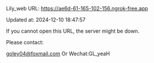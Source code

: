 Lily_web URL: https://ae6d-61-165-102-156.ngrok-free.app

Updated at: 2024-12-10 18:47:57

If you cannot open this URL, the server might be down.

Please contact: 

goley04@foxmail.com Or Wechat:GL_yeaH